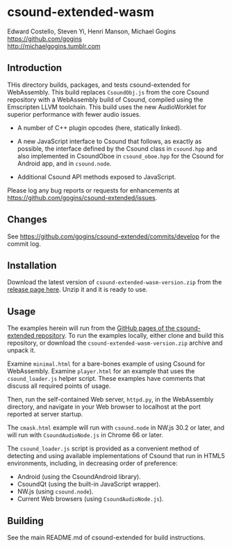 # csound-extended-wasm

Edward Costello, Steven Yi, Henri Manson, Michael Gogins<br>
https://github.com/gogins<br>
http://michaelgogins.tumblr.com

## Introduction

THis directory builds, packages, and tests csound-extended for WebAssembly.
This build replaces `CsoundObj.js` from the core Csound repository with a 
WebAssembly build of Csound, compiled using the Emscripten LLVM toolchain.
This build uses the new AudioWorklet for superior performance with fewer 
audio issues.

* A number of C++ plugin opcodes (here, statically linked).

* A new JavaScript interface to Csound that follows, as exactly as possible,
  the interface defined by the Csound class in `csound.hpp` and also
  implemented in CsoundOboe in `csound_oboe.hpp` for the Csound for Android
  app, and in `csound.node`.

* Additional Csound API methods exposed to JavaScript.

Please log any bug reports or requests for enhancements at
https://github.com/gogins/csound-extended/issues.

## Changes

See https://github.com/gogins/csound-extended/commits/develop for the commit log.

## Installation

Download the latest version of `csound-extended-wasm-version.zip` from the 
[release page here](https://github.com/gogins/csound-extended/releases). Unzip 
it and it is ready to use.

## Usage

The examples herein will run from the [GitHub pages of the csound-extended
repository](https://gogins.github.io/csound-extended/). To run the examples
locally, either clone and build this repository, or download the
`csound-extended-wasm-version.zip` archive and unpack it.

Examine `minimal.html` for a bare-bones example of using Csound for 
WebAssembly. Examine `player.html` for an example that uses the 
`csound_loader.js` helper script. These examples have comments that 
discuss all required points of usage.

Then, run the self-contained Web server, `httpd.py`, in the WebAssembly
directory, and navigate in your Web browser to localhost at the port reported
at server startup.

The `cmask.html` example will run with `csound.node` in NW.js 30.2 or later,
and will run with `CsoundAudioNode.js` in Chrome 66 or later. 

The `csound_loader.js` script is provided as a convenient method of
detecting and using available implementations of Csound that run in HTML5
environments, including, in decreasing order of preference:

- Android (using the CsoundAndroid library).
- CsoundQt (using the built-in JavaScript wrapper).
- NW.js (using `csound.node`).
- Current Web browsers (using `CsoundAudioNode.js`).

## Building

See the main README.md of csound-extended for build instructions.
